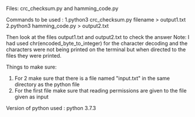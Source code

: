 Files:
crc_checksum.py
and hamming_code.py

Commands to be used :
1.python3 crc_checksum.py filename > output1.txt
2.python3 hamming_code.py > output2.txt

Then look at the files output1.txt and output2.txt to check the answer
Note: I had used chr(encoded_byte_to_integer) for the character decoding and the characters were not being
printed on the terminal but when directed to the files they were printed.

Things to make sure:
1. For 2 make sure that there is a file named "input.txt" in the same directory as the python file
2. For the first file make sure that reading permissions are given to the file given as input

Version of python used :
python 3.7.3
